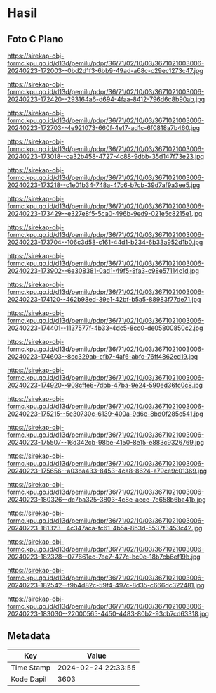 # Hasil

## Foto C Plano

https://sirekap-obj-formc.kpu.go.id/d13d/pemilu/pdpr/36/71/02/10/03/3671021003006-20240223-172003--0bd2d1f3-6bb9-49ad-a68c-c29ec1273c47.jpg

https://sirekap-obj-formc.kpu.go.id/d13d/pemilu/pdpr/36/71/02/10/03/3671021003006-20240223-172420--293164a6-d694-4faa-8412-796d6c8b90ab.jpg

https://sirekap-obj-formc.kpu.go.id/d13d/pemilu/pdpr/36/71/02/10/03/3671021003006-20240223-172703--4e921073-660f-4e17-ad1c-6f0818a7b460.jpg

https://sirekap-obj-formc.kpu.go.id/d13d/pemilu/pdpr/36/71/02/10/03/3671021003006-20240223-173018--ca32b458-4727-4c88-9dbb-35d147f73e23.jpg

https://sirekap-obj-formc.kpu.go.id/d13d/pemilu/pdpr/36/71/02/10/03/3671021003006-20240223-173218--c1e01b34-748a-47c6-b7cb-39d7af9a3ee5.jpg

https://sirekap-obj-formc.kpu.go.id/d13d/pemilu/pdpr/36/71/02/10/03/3671021003006-20240223-173429--e327e8f5-5ca0-496b-9ed9-021e5c8215e1.jpg

https://sirekap-obj-formc.kpu.go.id/d13d/pemilu/pdpr/36/71/02/10/03/3671021003006-20240223-173704--106c3d58-c161-44d1-b234-6b33a952d1b0.jpg

https://sirekap-obj-formc.kpu.go.id/d13d/pemilu/pdpr/36/71/02/10/03/3671021003006-20240223-173902--6e308381-0ad1-49f5-8fa3-c98e57114c1d.jpg

https://sirekap-obj-formc.kpu.go.id/d13d/pemilu/pdpr/36/71/02/10/03/3671021003006-20240223-174120--462b98ed-39e1-42bf-b5a5-88983f77de71.jpg

https://sirekap-obj-formc.kpu.go.id/d13d/pemilu/pdpr/36/71/02/10/03/3671021003006-20240223-174401--1137577f-4b33-4dc5-8cc0-de05800850c2.jpg

https://sirekap-obj-formc.kpu.go.id/d13d/pemilu/pdpr/36/71/02/10/03/3671021003006-20240223-174603--8cc329ab-cfb7-4af6-abfc-76ff4862ed19.jpg

https://sirekap-obj-formc.kpu.go.id/d13d/pemilu/pdpr/36/71/02/10/03/3671021003006-20240223-174920--908cffe6-7dbb-47ba-9e24-590ed36fc0c8.jpg

https://sirekap-obj-formc.kpu.go.id/d13d/pemilu/pdpr/36/71/02/10/03/3671021003006-20240223-175215--5e30730c-6139-400a-9d6e-8bd0f285c541.jpg

https://sirekap-obj-formc.kpu.go.id/d13d/pemilu/pdpr/36/71/02/10/03/3671021003006-20240223-175507--16d342cb-98be-4150-8e15-e883c9326769.jpg

https://sirekap-obj-formc.kpu.go.id/d13d/pemilu/pdpr/36/71/02/10/03/3671021003006-20240223-175656--a03ba433-8453-4ca8-8624-a79ce9c01369.jpg

https://sirekap-obj-formc.kpu.go.id/d13d/pemilu/pdpr/36/71/02/10/03/3671021003006-20240223-180326--dc7ba325-3803-4c8e-aece-7e658b6ba41b.jpg

https://sirekap-obj-formc.kpu.go.id/d13d/pemilu/pdpr/36/71/02/10/03/3671021003006-20240223-181323--4c347aca-fc61-4b5a-8b3d-5537f3453c42.jpg

https://sirekap-obj-formc.kpu.go.id/d13d/pemilu/pdpr/36/71/02/10/03/3671021003006-20240223-182328--077661ec-7ee7-477c-bc0e-18b7cb6ef19b.jpg

https://sirekap-obj-formc.kpu.go.id/d13d/pemilu/pdpr/36/71/02/10/03/3671021003006-20240223-182542--f9b4d82c-59f4-497c-8d35-c666dc322481.jpg

https://sirekap-obj-formc.kpu.go.id/d13d/pemilu/pdpr/36/71/02/10/03/3671021003006-20240223-183030--22000565-4450-4483-80b2-93cb7cd63318.jpg


## Metadata

| Key        | Value               |
| ---------- | ------------------- |
| Time Stamp | 2024-02-24 22:33:55 |
| Kode Dapil | 3603                |



